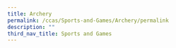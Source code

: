 ```yaml
---
title: Archery
permalink: /ccas/Sports-and-Games/Archery/permalink
description: ""
third_nav_title: Sports and Games
---
```

